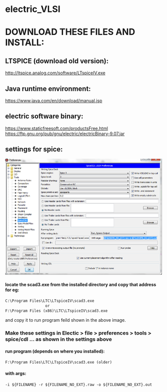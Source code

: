 # electric_VLSI

# DOWNLOAD THESE FILES AND INSTALL:
## LTSPICE (download old version):
http://ltspice.analog.com/software/LTspiceIV.exe
## Java runtime environment:
https://www.java.com/en/download/manual.jsp
## electric software binary:
https://www.staticfreesoft.com/productsFree.html
https://ftp.gnu.org/pub/gnu/electric/electricBinary-9.07.jar
## settings for spice:
![spice_settings](/settings.png)

#### locate the scad3.exe from the installed directory and copy that address for eg: 
```
C:\Program Files\LTC\LTspiceIV\scad3.exe 
                  or
F:\Program Files (x86)\LTC\LTspiceIV\scad3.exe
```
and copy it to run program feild shown in the above image.

### Make these settings in Electic > file > preferences > tools > spice/cdl  ... as shown in the settings above
#### run program (depends on where you installed): 
```
F:\Program Files\LTC\LTspiceIV\scad3.exe (older)
```
#### with args:
```
-i ${FILENAME} -r ${FILENAME_NO_EXT}.raw -o ${FILENAME_NO_EXT}.out
```
